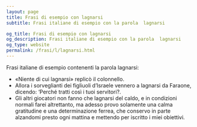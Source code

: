 ```yaml
---
layout: page
title: Frasi di esempio con lagnarsi 
subtitle: Frasi italiane di esempio con la parola  lagnarsi

og_title: Frasi di esempio con lagnarsi 
og_description: Frasi italiane di esempio con la parola  lagnarsi
og_type: website
permalink: /frasi/l/lagnarsi.html
---
```


Frasi italiane di esempio contenenti la parola lagnarsi:


- «Niente di cui lagnarsi» replicò il colonnello.
- Allora i sorveglianti dei figliuoli d’Israele vennero a lagnarsi da Faraone, dicendo: ‘Perché tratti così i tuoi servitori?.
- Gli altri giocatori non fanno che lagnarsi del caldo, e in condizioni normali farei altrettanto, ma adesso provo solamente una calma gratitudine e una determinazione ferrea, che conservo in parte alzandomi presto ogni mattina e mettendo per iscritto i miei obiettivi.
